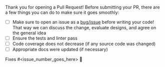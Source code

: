 Thank you for opening a Pull Request! Before submitting your PR, there are a few things you can do to make sure it goes smoothly:
- [ ] Make sure to open an issue as a [bug/issue](https://github.com/googleapis/python-gke-hub/issues/new/choose) before writing your code!  That way we can discuss the change, evaluate designs, and agree on the general idea
- [ ] Ensure the tests and linter pass
- [ ] Code coverage does not decrease (if any source code was changed)
- [ ] Appropriate docs were updated (if necessary)

Fixes #<issue_number_goes_here> 🦕
